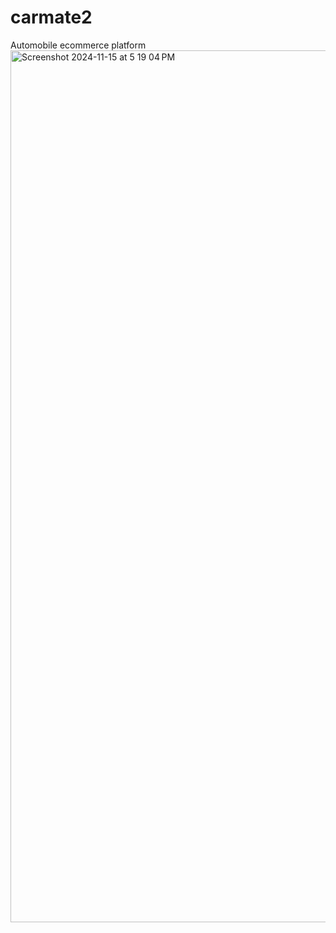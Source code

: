 # carmate2
 Automobile ecommerce platform
<img width="1395" alt="Screenshot 2024-11-15 at 5 19 04 PM" src="https://github.com/user-attachments/assets/6090322d-c962-4950-8e70-c3ea4fa6acd6">
